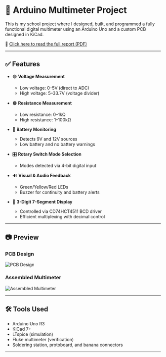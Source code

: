 # 🧪 Arduino Multimeter Project

This is my school project where I designed, built, and programmed a fully functional digital multimeter using an Arduino Uno and a custom PCB designed in KiCad.

📄 [Click here to read the full report (PDF)](docs/P2-Multimeter-Report.pdf)

---

## ✅ Features

- 🟢 **Voltage Measurement**
  - Low voltage: 0–5V (direct to ADC)
  - High voltage: 5–33.7V (voltage divider)

- 🟠 **Resistance Measurement**
  - Low resistance: 0–1kΩ
  - High resistance: 1–100kΩ

- 🔋 **Battery Monitoring**
  - Detects 9V and 12V sources
  - Low battery and no battery warnings

- 🎛️ **Rotary Switch Mode Selection**
  - Modes detected via 4-bit digital input

- 🔊 **Visual & Audio Feedback**
  - Green/Yellow/Red LEDs
  - Buzzer for continuity and battery alerts

- 🔢 **3-Digit 7-Segment Display**
  - Controlled via CD74HCT4511 BCD driver
  - Efficient multiplexing with decimal control

---

## 📷 Preview

### PCB Design
![PCB Design](docs/pcb-design.jpg)

### Assembled Multimeter
![Assembled Multimeter](docs/assembled-multimeter.jpg)

---

## 🛠️ Tools Used

- Arduino Uno R3
- KiCad 7+
- LTspice (simulation)
- Fluke multimeter (verification)
- Soldering station, protoboard, and banana connectors

---
